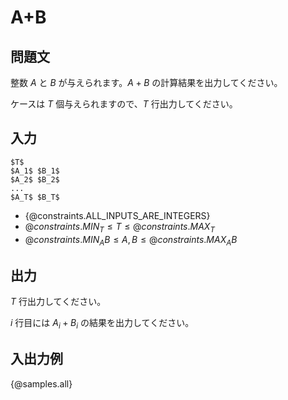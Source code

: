 # A+B

## 問題文

整数 $A$ と $B$ が与えられます。$A + B$ の計算結果を出力してください。

ケースは $T$ 個与えられますので、$T$ 行出力してください。

## 入力

```
$T$
$A_1$ $B_1$
$A_2$ $B_2$
...
$A_T$ $B_T$
```

- {@constraints.ALL_INPUTS_ARE_INTEGERS}
- ${@constraints.MIN_T} \leq T \leq {@constraints.MAX_T}$
- ${@constraints.MIN_AB} \leq A, B \leq {@constraints.MAX_AB}$

## 出力

$T$ 行出力してください。

$i$ 行目には $A_i + B_i$ の結果を出力してください。

## 入出力例

{@samples.all}

